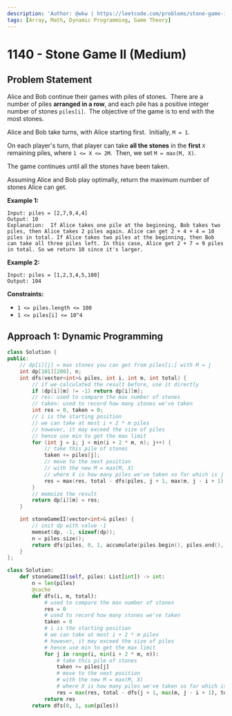```yaml
---
description: 'Author: @wkw | https://leetcode.com/problems/stone-game-ii/'
tags: [Array, Math, Dynamic Programming, Game Theory]
---
```


# 1140 - Stone Game II (Medium)

## Problem Statement

Alice and Bob continue their games with piles of stones.  There are a number of piles **arranged in a row**, and each pile has a positive integer number of stones `piles[i]`.  The objective of the game is to end with the most stones.

Alice and Bob take turns, with Alice starting first.  Initially, `M = 1`.

On each player's turn, that player can take **all the stones** in the **first** `X` remaining piles, where `1 <= X <= 2M`.  Then, we set `M = max(M, X)`.

The game continues until all the stones have been taken.

Assuming Alice and Bob play optimally, return the maximum number of stones Alice can get.

**Example 1:**

```
Input: piles = [2,7,9,4,4]
Output: 10
Explanation:  If Alice takes one pile at the beginning, Bob takes two piles, then Alice takes 2 piles again. Alice can get 2 + 4 + 4 = 10 piles in total. If Alice takes two piles at the beginning, then Bob can take all three piles left. In this case, Alice get 2 + 7 = 9 piles in total. So we return 10 since it's larger.
```

**Example 2:**

```
Input: piles = [1,2,3,4,5,100]
Output: 104
```

**Constraints:**

- `1 <= piles.length <= 100`
- `1 <= piles[i] <= 10^4`

## Approach 1: Dynamic Programming

<Tabs>
<TabItem value="cpp" label="C++">
<SolutionAuthor name="@wkw"/>

```cpp
class Solution {
public:
    // dp[i][j] = max stones you can get from piles[i:] with M = j
    int dp[101][200], n;
    int dfs(vector<int>& piles, int i, int m, int total) {
        // if we calculated the result before, use it directly
        if (dp[i][m] != -1) return dp[i][m];
        // res: used to compare the max number of stones
        // taken: used to record how many stones we've taken
        int res = 0, taken = 0;
        // i is the starting position
        // we can take at most i + 2 * m piles
        // however, it may exceed the size of piles
        // hence use min to get the max limit
        for (int j = i; j < min(i + 2 * m, n); j++) {
            // take this pile of stones
            taken += piles[j];
            // move to the next position
            // with the new M = max(M, X)
            // where X is how many piles we've taken so far which is j - i + 1
            res = max(res, total - dfs(piles, j + 1, max(m, j - i + 1), total - taken));
        }
        // memoize the result
        return dp[i][m] = res;
    }

    int stoneGameII(vector<int>& piles) {
        // init dp with value -1
        memset(dp, -1, sizeof(dp));
        n = piles.size();
        return dfs(piles, 0, 1, accumulate(piles.begin(), piles.end(), 0));
    }
};
```

</TabItem>

<TabItem value="py" label="Python">
<SolutionAuthor name="@wkw"/>

```py
class Solution:
    def stoneGameII(self, piles: List[int]) -> int:
        n = len(piles)
        @cache
        def dfs(i, m, total):
            # used to compare the max number of stones
            res = 0
            # used to record how many stones we've taken
            taken = 0
            # i is the starting position
            # we can take at most i + 2 * m piles
            # however, it may exceed the size of piles
            # hence use min to get the max limit
            for j in range(i, min(i + 2 * m, n)):
                # take this pile of stones
                taken += piles[j]
                # move to the next position
                # with the new M = max(M, X)
                # where X is how many piles we've taken so far which is j - i + 1
                res = max(res, total - dfs(j + 1, max(m, j - i + 1), total - taken))
            return res
        return dfs(0, 1, sum(piles))
```

</TabItem>
</Tabs>
